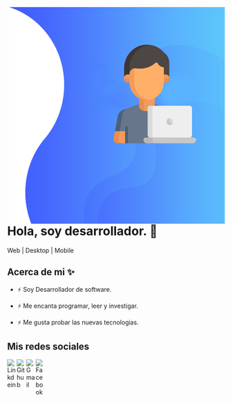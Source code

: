 <img align="right" width="500" height="500" src="img/banner-img.png">


# Hola, soy desarrollador. 👋

Web | Desktop | Mobile

## Acerca de mi ✨

- ⚡ Soy Desarrollador de software.

- ⚡ Me encanta programar, leer y investigar.

- ⚡ Me gusta probar las nuevas tecnologias.


## Mis redes sociales

<a href="https://www.linkedin.com/in/fidel-cartolin-rojas/">
  <img align="left" alt="Linkdein" width="22px" src="https://cdn.jsdelivr.net/npm/simple-icons@v3/icons/linkedin.svg" />
</a>
<a href="https://github.com/GITCART">
  <img align="left" alt="Github" width="22px" src="https://img.icons8.com/fluent/48/000000/github.png"/>
</a>
<a href="mailto:cartolin1011@gmail.com">
  <img align="left" alt="Gmail" width="22px" src="https://img.icons8.com/fluent/48/000000/gmail.png"/>
</a>
<a href="https://www.facebook.com/FidelColdplay">
  <img align="left" alt="Facebook" width="22px" src="https://img.icons8.com/android/24/000000/facebook.png"/>
</a>
